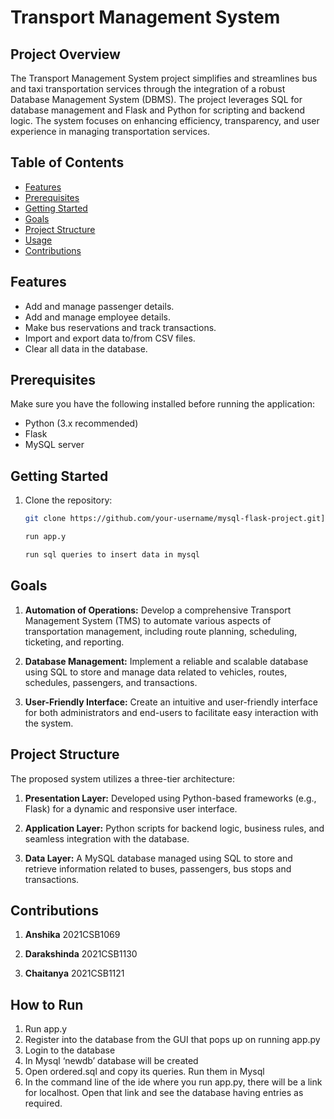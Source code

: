 # Transport Management System

## Project Overview

The Transport Management System project simplifies and streamlines bus and taxi transportation services through the integration of a robust Database Management System (DBMS). The project leverages SQL for database management and Flask and Python for scripting and backend logic. The system focuses on enhancing efficiency, transparency, and user experience in managing transportation services.


## Table of Contents

- [Features](#features)
- [Prerequisites](#prerequisites)
- [Getting Started](#getting-started)
-  [Goals](#goals)
- [Project Structure](#project-structure)
- [Usage](#usage)
- [Contributions](#contributions)


## Features

- Add and manage passenger details.
- Add and manage employee details.
- Make bus reservations and track transactions.
- Import and export data to/from CSV files.
- Clear all data in the database.

## Prerequisites

Make sure you have the following installed before running the application:

- Python (3.x recommended)
- Flask
- MySQL server
  


## Getting Started

1. Clone the repository:

   ```bash
   git clone https://github.com/your-username/mysql-flask-project.git](https://github.com/anshikabhatia13/Transport-Management-Database
    ```
   ```bash
   run app.y
   ```
   ```bash
   run sql queries to insert data in mysql
   ```

## Goals

1. **Automation of Operations:** Develop a comprehensive Transport Management System (TMS) to automate various aspects of transportation management, including route planning, scheduling, ticketing, and reporting.

2. **Database Management:** Implement a reliable and scalable database using SQL to store and manage data related to vehicles, routes, schedules, passengers, and transactions.

3. **User-Friendly Interface:** Create an intuitive and user-friendly interface for both administrators and end-users to facilitate easy interaction with the system.

## Project Structure

The proposed system utilizes a three-tier architecture:

1. **Presentation Layer:** Developed using Python-based frameworks (e.g., Flask) for a dynamic and responsive user interface.

2. **Application Layer:** Python scripts for backend logic, business rules, and seamless integration with the database.

3. **Data Layer:** A MySQL database managed using SQL to store and retrieve information related to  buses, passengers, bus stops and transactions.


## Contributions


1. **Anshika** 2021CSB1069

2. **Darakshinda** 2021CSB1130

3. **Chaitanya** 2021CSB1121

## How to Run
1. Run app.y
2. Register into the database from the GUI that pops up on running app.py
3. Login to the database
4. In Mysql ‘newdb’ database will be created
5. Open ordered.sql and copy its queries. Run them in Mysql
6. In the command line of the ide where you run app.py, there will be a link for
localhost. Open that link and see the database having entries as required.

